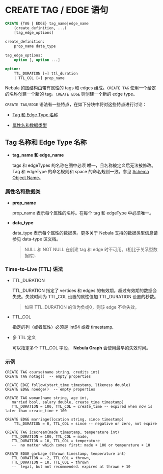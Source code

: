 # CREATE TAG / EDGE 语句

```sql
CREATE {TAG | EDGE} tag_name|edge_name
    (create_definition, ...)
    [tag_edge_options]
  
create_definition:
    prop_name data_type
    
tag_edge_options:
    option [, option ...]

option:
    TTL_DURATION [=] ttl_duration
    | TTL_COL [=] prop_name
```

Nebula 的图结构由带有属性的 tags 和 edges 组成。`CREATE TAG` 使用一个给定的名称创建一个新的 tag。`CREATE EDGE` 则创建一个新的 edge type。

`CREATE TAG/EDGE` 语法有一些特点，在如下分块中将对这些特点进行讨论：

* [Tag 和 Edge Type 名称](#tag-name-and-edgetype-name)

* [属性名和数据类型](#property-name-and-data-type)

## Tag 名称和 Edge Type 名称

* **tag_name 和 edge_name**

    tags 和 edgeTypes 的名称在图中必须 **唯一**，且名称被定义后无法被修改。Tag 和 edgeType 的命名规则和 space 的命名规则一致。参见 [Schema Object Name](../../3.language-structure/schema-object-names.md)。

### 属性名和数据类

* **prop_name**

    prop_name 表示每个属性的名称。在每个 tag 和 edgeType 中必须唯一。

* **data_type**

    data_type 表示每个属性的数据类。更多关于 Nebula 支持的数据类型信息请参见 data-type 区文档。
    
    > NULL 和 NOT NULL 在创建 tag 和 edge 时不可用。(相比于关系型数据库).

### Time-to-Live (TTL) 语法

* TTL_DURATION

    TTL_DURATION 指定了 vertices 和 edges 的有效期，超过有效期的数据会失效。失效时间为 TTL_COL 设置的属性值加 TTL_DURATION 设置的秒数。

    > 如果 TTL_DURATION 的值为负或0，则该 edge 不会失效。

* TTL_COL

    指定的列（或者属性）必须是 int64 或者 timestamp.

* 多 TTL 定义

    可以指定多个 TTL_COL 字段， **Nebula Graph** 会使用最早的失效时间。

### 示例

```
CREATE TAG course(name string, credits int) 
CREATE TAG notag()  -- empty properties

CREATE EDGE follow(start_time timestamp, likeness double)
CREATE EDGE noedge()  -- empty properties

CREATE TAG woman(name string, age int, 
   married bool, salary double, create_time timestamp)
   TTL_DURATION = 100, TTL_COL = create_time -- expired when now is later than create_time + 100
   
CREATE EDGE marriage(location string, since timestamp)
    TTL_DURATION = 0, TTL_COL = since -- negative or zero, not expire
   
CREATE TAG icecream(made timestamp, temperature int)
   TTL_DURATION = 100, TTL_COL = made,
   TTL_DURATION = 10, TTL_COL = temperature 
   --  no matter which comes first: made + 100 or temperature + 10
 
CREATE EDGE garbage (thrown timestamp, temperature int)
   TTL_DURATION = -2, TTL_COL = thrown, 
   TTL_DURATION = 10, TTL_COL = thrown 
   --  legal, but not recommended. expired at thrown + 10
```


